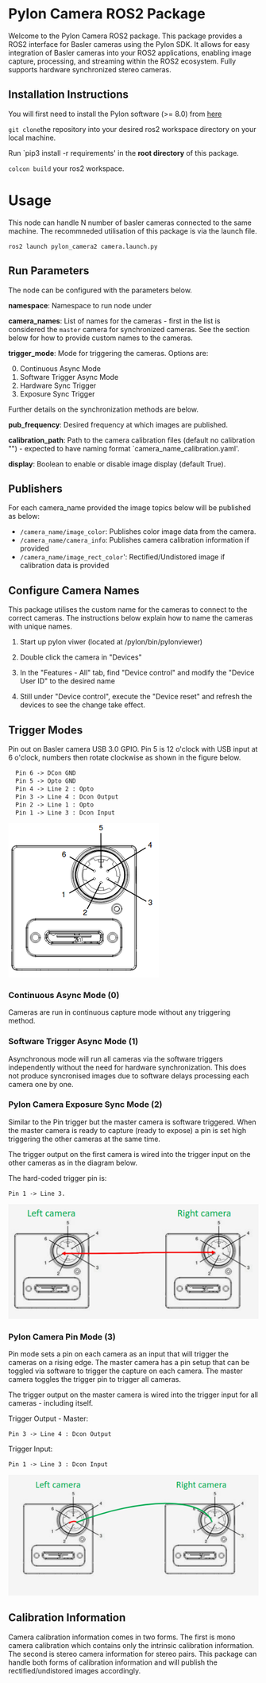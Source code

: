 # Pylon Camera ROS2 Package
Welcome to the Pylon Camera ROS2 package. This package provides a ROS2 interface for Basler cameras using the Pylon SDK. It allows for easy integration of Basler cameras into your ROS2 applications, enabling image capture, processing, and streaming within the ROS2 ecosystem. Fully supports hardware synchronized stereo cameras. 

## Installation Instructions
You will first need to install the Pylon software (>= 8.0) from [here](https://www.baslerweb.com/en/software/pylon/) 

`git clone`the repository into your desired ros2 workspace directory on your local machine.

Run `pip3 install -r requirements' in the **root directory** of this package.

`colcon build` your ros2 workspace.

# Usage
This node can handle N number of basler cameras connected to the same machine. The recommneded utilisation of this package is via the launch file.

```
ros2 launch pylon_camera2 camera.launch.py
```

## Run Parameters
The node can be configured with the parameters below.

**namespace**: Namespace to run node under

**camera_names**: List of names for the cameras - first in the list is considered the `master` camera for synchronized cameras. See the section below for how to provide custom names to the cameras.

**trigger_mode**: Mode for triggering the cameras. Options are:

0. Continuous Async Mode
1. Software Trigger Async Mode
2. Hardware Sync Trigger
3. Exposure Sync Trigger

Further details on the synchronization methods are below.

**pub_frequency**: Desired frequency at which images are published.

**calibration_path**: Path to the camera calibration files (default no calibration "") - expected to have naming format `camera_name_calibration.yaml'.

**display**: Boolean to enable or disable image display (default True).

## Publishers
For each camera_name provided the image topics below will be published as below:

- `/camera_name/image_color`: Publishes color image data from the camera.
- `/camera_name/camera_info`: Publishes camera calibration information if provided
- `/camera_name/image_rect_color`': Rectified/Undistored image if calibration data is provided

## Configure Camera Names
This package utilises the custom name for the cameras to connect to the correct cameras. The instructions below explain how to name the cameras with unique names. 

1) Start up pylon viwer (located at /pylon/bin/pylonviewer)

2) Double click the camera in "Devices"

3) In the "Features - All" tab, find "Device control" and modify the "Device User ID" to the desired name

4) Still under "Device control", execute the "Device reset" and refresh the devices to see the change take effect.

## Trigger Modes
Pin out on Basler camera USB 3.0 GPIO. Pin 5 is 12 o'clock with USB input at 6 o'clock, numbers then rotate clockwise as shown in the figure below.

```
  Pin 6 -> DCon GND
  Pin 5 -> Opto GND
  Pin 4 -> Line 2 : Opto
  Pin 3 -> Line 4 : Dcon Output
  Pin 2 -> Line 1 : Opto
  Pin 1 -> Line 3 : Dcon Input
```

![Alt text](docs/basler-pin-out.png?raw=true "Pin-out")

### Continuous Async Mode (0)
Cameras are run in continuous capture mode without any triggering method. 

### Software Trigger Async Mode (1)
Asynchronous mode will run all cameras via the software triggers independently without the need for hardware synchronization. This does not produce syncronised images due to software delays processing each camera one by one. 

### Pylon Camera Exposure Sync Mode (2)
Similar to the Pin trigger but the master camera is software triggered. When the master camera is ready to capture (ready to expose) a pin is set high triggering the other cameras at the same time. 

The trigger output on the first camera is wired into the trigger input on the other cameras as in the diagram below. 

The hard-coded trigger pin is: 
```
Pin 1 -> Line 3.
```

![Alt text](docs/sync-mode-1.png?raw=true "Pin-out")

### Pylon Camera Pin Mode (3)
Pin mode sets a pin on each camera as an input that will trigger the cameras on a rising edge. The master camera has a pin setup that can be toggled via software to trigger the capture on each camera. The master camera toggles the trigger pin to trigger all cameras.
 
The trigger output on the master camera is wired into the trigger input for all cameras - including itself.

Trigger Output - Master: 
```
Pin 3 -> Line 4 : Dcon Output
```

Trigger Input:
```
Pin 1 -> Line 3 : Dcon Input
```

![Alt text](docs/sync-mode-2.png?raw=true "Pin-out")

## Calibration Information
Camera calibration information comes in two forms. The first is mono camera calibration which contains only the intrinsic calibration information. The second is stereo camera information for stereo pairs. This package can handle both forms of calibration information and will publish the rectified/undistored images accordingly. 